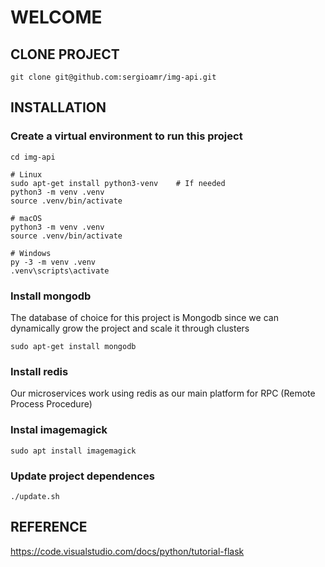 # WELCOME

## CLONE PROJECT

```
git clone git@github.com:sergioamr/img-api.git
```

## INSTALLATION

### Create a virtual environment to run this project

```
cd img-api

# Linux
sudo apt-get install python3-venv    # If needed
python3 -m venv .venv
source .venv/bin/activate

# macOS
python3 -m venv .venv
source .venv/bin/activate

# Windows
py -3 -m venv .venv
.venv\scripts\activate
```

### Install mongodb

The database of choice for this project is Mongodb since we can dynamically grow the project and scale it through clusters

```
sudo apt-get install mongodb
```

### Install redis

Our microservices work using redis as our main platform for RPC (Remote Process Procedure)

### Instal imagemagick

```
sudo apt install imagemagick
```

### Update project dependences
```
./update.sh
```

## REFERENCE
https://code.visualstudio.com/docs/python/tutorial-flask